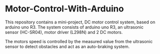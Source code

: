 # Motor-Control-With-Arduino
This repository contains a mini-project, DC motor control system, based on arduino uno R3.
The system consists of arduino uno R3, an ultrasonic sensor (HC-SR04), motor driver (L298N) and 2 DC motors.

The motors speed is controlled by the measured value from the ultrasonic sensor to detect obstacles and act as an auto-braking system.
